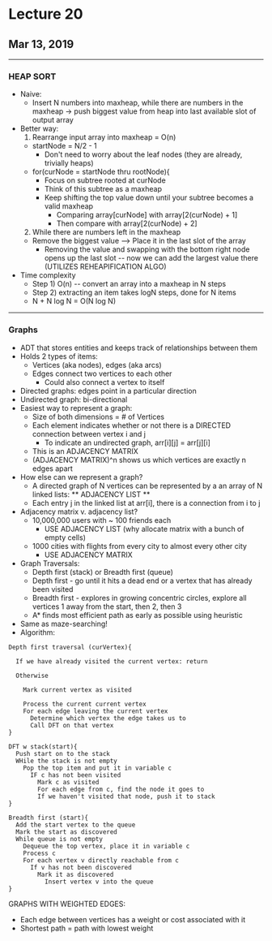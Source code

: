 # Lecture 20
## Mar 13, 2019
---
### HEAP SORT
- Naive:
  - Insert N numbers into maxheap, while there are numbers in the maxheap -> push biggest value from heap into last available slot of output array
- Better way:
  1. Rearrange input array into maxheap = O(n)
    - startNode = N/2 - 1
      - Don't need to worry about the leaf nodes (they are already, trivially heaps)
    - for(curNode = startNode thru rootNode){
      - Focus on subtree rooted at curNode
      - Think of this subtree as a maxheap
      - Keep shifting the top value down until your subtree becomes a valid maxheap
        - Comparing array[curNode] with array[2(curNode) + 1]
        - Then compare with array[2(curNode) + 2]
  2. While there are numbers left in the maxheap
    - Remove the biggest value --> Place it in the last slot of the array
      - Removing the value and swapping with the bottom right node opens up the last slot -- now we can add the largest value there (UTILIZES REHEAPIFICATION ALGO)
- Time complexity
  - Step 1) O(n) -- convert an array into a maxheap in N steps
  - Step 2) extracting an item takes logN steps, done for N items
  - N + N log N = O(N log N)
---
### Graphs
- ADT that stores entities and keeps track of relationships between them
- Holds 2 types of items:
  - Vertices (aka nodes), edges (aka arcs)
  - Edges connect two vertices to each other
    - Could also connect a vertex to itself
- Directed graphs: edges point in a particular direction
- Undirected graph: bi-directional
- Easiest way to represent a graph:
  - Size of both dimensions = # of Vertices
  - Each element indicates whether or not there is a DIRECTED connection between vertex i and j
    - To indicate an undirected graph, arr[i][j] = arr[j][i]
  - This is an ADJACENCY MATRIX
  - (ADJACENCY MATRIX)^n shows us which vertices are exactly n edges apart
- How else can we represent a graph?
  - A directed graph of N vertices can be represented by a an array of N linked lists: ** ADJACENCY LIST **
  - Each entry j in the linked list at arr[i], there is a connection from i to j
- Adjacency matrix v. adjacency list?
  - 10,000,000 users with ~ 100 friends each
    - USE ADJACENCY LIST (why allocate matrix with a bunch of empty cells)
  - 1000 cities with flights from every city to almost every other city
    - USE ADJACENCY MATRIX
- Graph Traversals:
  - Depth first (stack) or Breadth first (queue)
  - Depth first - go until it hits a dead end or a vertex that has already been visited
  - Breadth first - explores in growing concentric circles, explore all vertices 1 away from the start, then 2, then 3
  - A* finds most efficient path as early as possible using heuristic
- Same as maze-searching!
- Algorithm:

```
Depth first traversal (curVertex){

  If we have already visited the current vertex: return

  Otherwise

    Mark current vertex as visited

    Process the current current vertex
    For each edge leaving the current vertex
      Determine which vertex the edge takes us to
      Call DFT on that vertex
}

DFT w stack(start){
  Push start on to the stack
  WHile the stack is not empty
    Pop the top item and put it in variable c
      IF c has not been visited
        Mark c as visited
        For each edge from c, find the node it goes to
        If we haven't visited that node, push it to stack  
}
```

```
Breadth first (start){
  Add the start vertex to the queue
  Mark the start as discovered
  While queue is not empty
    Dequeue the top vertex, place it in variable c
    Process c
    For each vertex v directly reachable from c
      If v has not been discovered
        Mark it as discovered
          Insert vertex v into the queue
}
```

GRAPHS WITH WEIGHTED EDGES:
- Each edge between vertices has a weight or cost associated with it
- Shortest path = path with lowest weight

